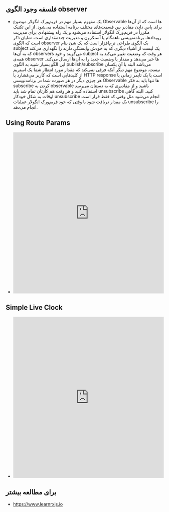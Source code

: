 ## فلسفه وجود الگوی observer

- یک مفهوم بسیار مهم در فریم‌ورک انگولار موضوع Observable ها است که از آن‌ها برای پاس دادن مقادیر بین قسمت‌های مختلف برنامه استفاده می‌شود. از این تکنیک مکرراً در فریم‌ورک انگولار استفاده می‌شود و یک راه پیشنهادی برای مدیریت رویدادها، برنامه‌نویسی ناهمگام یا آسنکرون و مدیریت چندمقداری است. شایان ذکر است که الگوی observer یک الگوی طراحی نرم‌افزار است که یک شئ بنام subject یک لیست از اشیاء دیگری که به خودش وابستگی دارند را نگهداری می‌کند که به آن‌ها observers می‌گویند و خود subject هر وقت که وضعیت تغییر می‌کند به همه‌ی observer ها خبر می‌دهد و مقدار یا وضعیت جدید را به آن‌ها ارسال می‌کند. این الگو بسیار شبیه به الگوی publish/subscribe می‌باشد البته با آن یکسان نیست. موضوع مهم دیگر آنکه فرقی نمی‌کند که مقدار مورد انتظار شما یک استریم از کلیدهایی است که کاربر می‌فشارد یا HTTP response است یا یک تایمر زمانی یا هر چیزی دیگر در هر صورت شما در برنامه‌نویسی Observable ها تنها باید به فکر subscribe کردن به observable باشید و از مقادیری که به دستتان می‌رسد استفاده کنید و هر وقت هم کارتان تمام شد باید unsubscribe کنید. البته گاهی اوقات به شکل خودکار unsubscribe انجام می‌شود مثل وقتی که فقط قرار است یک مقدار دریافت شود یا وقتی که خود فریم‌ورک انگولار عملیات unsubscribe را انجام می‌دهد.

## Using Route Params

- <iframe height="512" style="width: 100%;" frameborder="no" loading="lazy" allowtransparency="true" allowfullscreen="true" src="https://stackblitz.com/edit/angular-ivy-simple-routing-params?ctl=1&embed=1&file=src/app/app.component.html"></iframe>

## Simple Live Clock

- <iframe height="512" style="width: 100%;" frameborder="no" loading="lazy" allowtransparency="true" allowfullscreen="true" src="https://stackblitz.com/edit/angular-ivy-live-clock?ctl=1&embed=1&file=src/app/app.component.ts"></iframe>

## برای مطالعه بیشتر

- https://www.learnrxjs.io
